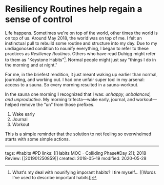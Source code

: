 # Resiliency Routines help regain a sense of control
Life happens. Sometimes we're on top of the world, other times the world is on top of us. Around May 2018, the world was on top of me. I felt an instinctual pull to rebuild some routine and structure into my day. Due to my undiagonosed condition to nounify everything, I began to refer to these practices as *Resiliency Routines*. Others who have read Duhigg might refer to them as "Keystone Habits"[^1]. Normal people might just say "things I do in the morning and at night." 

For me, in the briefest rendition, it just meant waking up earlier than normal, journaling, and working out. I had one unfair super tool in my arsenal: access to a sauna. So every morning resulted in a sauna-workout. 

In the sauna one morning I recognized that I was: *unhappy, unbalanced, and unproductive*. My morning trifecta—wake early, journal, and workout—helped remove the “un” from those prefixes. 

1. Wake early
2. Journal
3. Workout

This is a simple reminder that the solution to not feeling so overwhelmed starts with some simple actions.

---
tags: #habits #PD
links: [[Habits MOC - Colliding Phase#Day 2]]; 2018 Review: [[201901250859]] 
created: 2018-05-19
modified: 2020-05-28

[^1]: What's my deal with nounifying imporant habits? I tire myself... [[Words I've used to describe important habits]]
